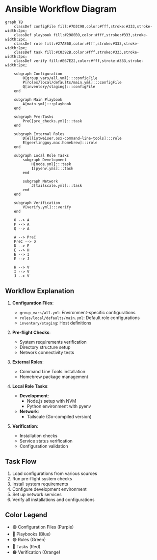# Ansible Workflow Diagram

```mermaid
graph TB
    classDef configFile fill:#7D3C98,color:#fff,stroke:#333,stroke-width:2px;
    classDef playbook fill:#2980B9,color:#fff,stroke:#333,stroke-width:2px;
    classDef role fill:#27AE60,color:#fff,stroke:#333,stroke-width:2px;
    classDef task fill:#C0392B,color:#fff,stroke:#333,stroke-width:2px;
    classDef verify fill:#E67E22,color:#fff,stroke:#333,stroke-width:2px;

    subgraph Configuration
        O[group_vars/all.yml]:::configFile
        P[roles/local/defaults/main.yml]:::configFile
        Q[inventory/staging]:::configFile
    end

    subgraph Main Playbook
        A[main.yml]:::playbook
    end

    subgraph Pre-Tasks
        PreC[pre_checks.yml]:::task
    end

    subgraph External Roles
        D[elliotweiser.osx-command-line-tools]:::role
        E[geerlingguy.mac.homebrew]:::role
    end

    subgraph Local Role Tasks
        subgraph Development
            H[node.yml]:::task
            I[pyenv.yml]:::task
        end
        
        subgraph Network
            J[tailscale.yml]:::task
        end
    end

    subgraph Verification
        V[verify.yml]:::verify
    end

    O --> A
    P --> A
    Q --> A

    A --> PreC
    PreC --> D
    D --> E
    E --> H
    E --> I
    E --> J

    H --> V
    I --> V
    J --> V
```

## Workflow Explanation

1. **Configuration Files**:
   - `group_vars/all.yml`: Environment-specific configurations
   - `roles/local/defaults/main.yml`: Default role configurations
   - `inventory/staging`: Host definitions

2. **Pre-flight Checks**:
   - System requirements verification
   - Directory structure setup
   - Network connectivity tests

3. **External Roles**:
   - Command Line Tools installation
   - Homebrew package management

4. **Local Role Tasks**:
   - **Development**:
     - Node.js setup with NVM
     - Python environment with pyenv
   - **Network**:
     - Tailscale (Go-compiled version)

5. **Verification**:
   - Installation checks
   - Service status verification
   - Configuration validation

## Task Flow

1. Load configurations from various sources
2. Run pre-flight system checks
3. Install system requirements
4. Configure development environment
5. Set up network services
6. Verify all installations and configurations

## Color Legend

- 🟣 Configuration Files (Purple)
- 🔵 Playbooks (Blue)
- 🟢 Roles (Green)
- 🔴 Tasks (Red)
- 🟠 Verification (Orange)
